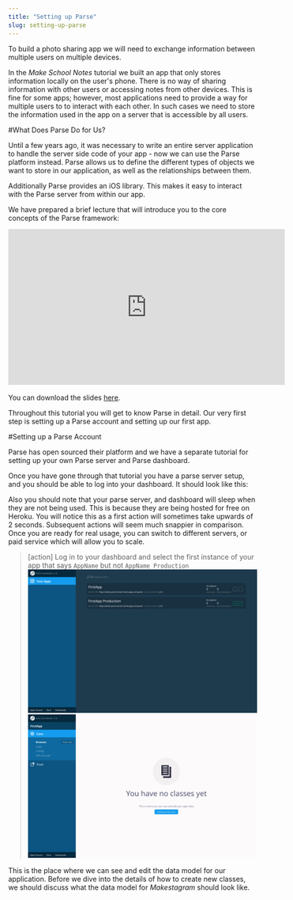 ```yaml
---
title: "Setting up Parse"
slug: setting-up-parse
---
```


To build a photo sharing app we will need to exchange information between multiple users on multiple devices.

In the *Make School Notes* tutorial we built an app that only stores information locally on the user's phone. There is no way of sharing information with other users or accessing notes from other devices. This is fine for some apps; however, most applications need to provide a way for multiple users to to interact with each other. In such cases we need to store the information used in the app on a server that is accessible by all users.

#What Does Parse Do for Us?

Until a few years ago, it was necessary to write an entire server application to handle the server side code of your app - now we can use the Parse platform instead. Parse allows us to define the different types of objects we want to store in our application, as well as the relationships between them.

Additionally Parse provides an iOS library. This makes it easy to interact with the Parse server from within our app.

We have prepared a brief lecture that will introduce you to the core concepts of the Parse framework:

<iframe width="560" height="315" src="https://www.youtube.com/embed/q8NW_FrwQ5A" frameborder="0" allowfullscreen></iframe>

You can download the slides [here](https://s3.amazonaws.com/mgwu-misc/SA2015/LectureSlides/ParseIntro.pdf).

Throughout this tutorial you will get to know Parse in detail. Our very first step is setting up a Parse account and setting up our first app.

#Setting up a Parse Account

Parse has open sourced their platform and we have a separate tutorial for setting up your own Parse server and Parse dashboard.

Once you have gone through that tutorial you have a parse server setup, and you should be able to log into your dashboard. It should look like this:



Also you should note that your parse server, and dashboard will sleep when they are not being used. This is because they are being hosted for free on Heroku. You will notice this as a first action will sometimes take upwards of 2 seconds. Subsequent actions will seem much snappier in comparison.  Once you are ready for real usage, you can switch to different servers, or paid service which will allow you to scale.



> [action]
Log in to your dashboard and select the first instance of your app that says `AppName` but not `AppName Production`
![image](parse_dashboard.png)
![image](parse_browser.png)

This is the place where we can see and edit the data model for our application. Before we dive into the details of how to create new classes, we should discuss what the data model for *Makestagram* should look like.
